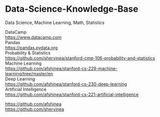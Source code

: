 # Data-Science-Knowledge-Base
Data Science, Machine Learning, Math, Statistics

DataCamp   
https://www.datacamp.com   
Pandas   
https://pandas.pydata.org   
Probability & Statistics   
https://github.com/shervinea/stanford-cme-106-probability-and-statistics   
Machine Learning   
https://github.com/afshinea/stanford-cs-229-machine-learning/tree/master/en   
Deep Learning   
https://github.com/afshinea/stanford-cs-230-deep-learning   
Artificial Intelligence   
https://github.com/afshinea/stanford-cs-221-artificial-intelligence   

https://github.com/afshinea   
https://github.com/shervinea   
